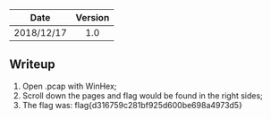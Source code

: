 |Date|Version|
|:-:|:-:|
|2018/12/17|1.0|

## Writeup
1. Open .pcap with WinHex;
2. Scroll down the pages and flag would be found in the right sides;
3. The flag was: flag{d316759c281bf925d600be698a4973d5}